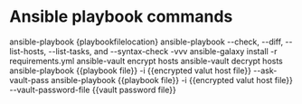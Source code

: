 # Ansible playbook commands
ansible-playbook {playbookfilelocation}
ansible-playbook --check, --diff, --list-hosts, --list-tasks, and --syntax-check -vvv
ansible-galaxy install -r requirements.yml
ansible-vault encrypt hosts
ansible-vault decrypt hosts
ansible-playbook {{playbook file}} -i {{encrypted valut host file}} --ask-vault-pass
ansible-playbook {{playbook file}} -i {{encrypted valut host file}} --vault-password-file {{vault password file}}